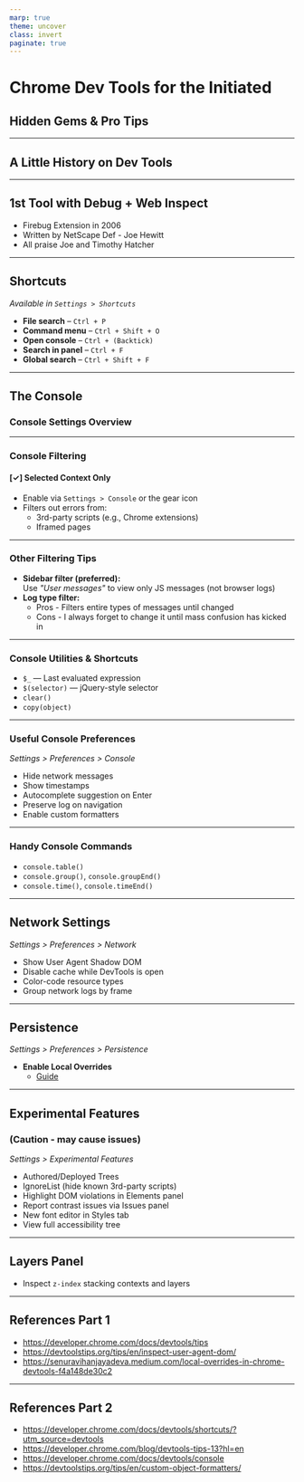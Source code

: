 ```yaml
---
marp: true
theme: uncover
class: invert
paginate: true
---
```


# Chrome Dev Tools for the Initiated

## Hidden Gems & Pro Tips

---

## A Little History on Dev Tools

---

## 1st Tool with Debug + Web Inspect

- Firebug Extension in 2006
- Written by NetScape Def - Joe Hewitt
- All praise Joe and Timothy Hatcher

---

## Shortcuts

_Available in `Settings > Shortcuts`_

- **File search** – `Ctrl + P`
- **Command menu** – `Ctrl + Shift + O`
- **Open console** – `Ctrl + (Backtick)`
- **Search in panel** – `Ctrl + F`
- **Global search** – `Ctrl + Shift + F`

---

## The Console

### Console Settings Overview

---

### Console Filtering

#### [✓] Selected Context Only

- Enable via `Settings > Console` or the gear icon
- Filters out errors from:
  - 3rd-party scripts (e.g., Chrome extensions)
  - Iframed pages

---

### Other Filtering Tips

- **Sidebar filter (preferred):**  
  Use _"User messages"_ to view only JS messages (not browser logs)
- **Log type filter:**
  - Pros - Filters entire types of messages until changed
  - Cons - I always forget to change it until mass confusion has kicked in

---

### Console Utilities & Shortcuts

- `$_` — Last evaluated expression
- `$(selector)` — jQuery-style selector
- `clear()`
- `copy(object)`

---

### Useful Console Preferences

_Settings > Preferences > Console_

- Hide network messages
- Show timestamps
- Autocomplete suggestion on Enter
- Preserve log on navigation
- Enable custom formatters

---

### Handy Console Commands

- `console.table()`
- `console.group()`, `console.groupEnd()`
- `console.time()`, `console.timeEnd()`

---

## Network Settings

_Settings > Preferences > Network_

- Show User Agent Shadow DOM
- Disable cache while DevTools is open
- Color-code resource types
- Group network logs by frame

---

## Persistence

_Settings > Preferences > Persistence_

- **Enable Local Overrides**
  - [Guide](https://senuravihanjayadeva.medium.com/local-overrides-in-chrome-devtools-f4a148de30c2)

---

## Experimental Features

### (Caution - may cause issues)

_Settings > Experimental Features_

- Authored/Deployed Trees
- IgnoreList (hide known 3rd-party scripts)
- Highlight DOM violations in Elements panel
- Report contrast issues via Issues panel
- New font editor in Styles tab
- View full accessibility tree

---

## Layers Panel

- Inspect `z-index` stacking contexts and layers

---

## References Part 1

- https://developer.chrome.com/docs/devtools/tips
- https://devtoolstips.org/tips/en/inspect-user-agent-dom/
- https://senuravihanjayadeva.medium.com/local-overrides-in-chrome-devtools-f4a148de30c2

---

## References Part 2

- https://developer.chrome.com/docs/devtools/shortcuts/?utm_source=devtools
- https://developer.chrome.com/blog/devtools-tips-13?hl=en
- https://developer.chrome.com/docs/devtools/console
- https://devtoolstips.org/tips/en/custom-object-formatters/
